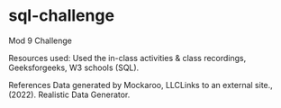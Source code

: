 # sql-challenge
Mod 9 Challenge

Resources used: Used the in-class activities & class recordings, Geeksforgeeks, W3 schools (SQL).

References
Data generated by Mockaroo, LLCLinks to an external site., (2022). Realistic Data Generator.
